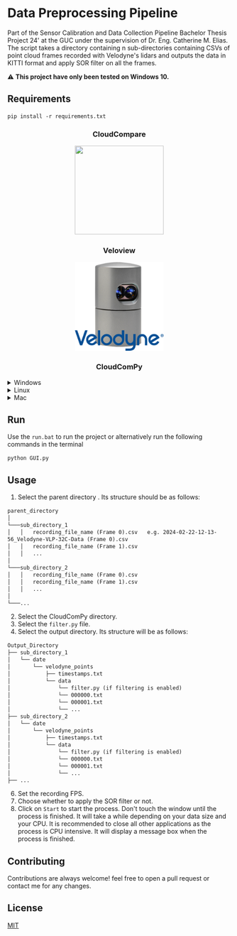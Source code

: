 # Data Preprocessing Pipeline

Part of the Sensor Calibration and Data Collection Pipeline Bachelor Thesis Project 24' at the GUC under the supervision of Dr. Eng. Catherine M. Elias. <br/>
The script takes a directory containing n sub-directories containing CSVs of point cloud frames recorded with Velodyne's lidars and outputs the data in KITTI format and apply SOR filter on all the frames.

:warning: **This project have only been tested on Windows 10.**

## Requirements

```
pip install -r requirements.txt
```
<h3 align="center">CloudCompare</h3>
<p align="center">
    <a href="https://www.danielgm.net/cc/">
        <img src="https://res.cloudinary.com/canonical/image/fetch/f_auto,q_auto,fl_sanitize,w_60,h_60/https://dashboard.snapcraft.io/site_media/appmedia/2017/02/icon_19.png" width="200" height="200" />
    </a>
</p>
<h3 align="center">Veloview</h3>
<p align="center">
    <a href="https://www.paraview.org/veloview/#download">
        <img src="https://raw.githubusercontent.com/Kitware/VeloView/master/Application/Icons/logo.png" width="200" height="200" />
    </a>
</p>
<h3 align="center">CloudComPy</h3>
<details>
    <summary>Windows</summary>
    
Installing, testing and using a CloudComPy binary on Windows 10 or 11, with Conda

The binary *CloudComPy\*_-date-.7z* available [here](https://www.simulation.openfields.fr/index.php/cloudcompy-downloads) is built in a Conda environment.
(see [here](BuildWindowsConda.md) for the corresponding building instructions).

As CloudComPy is under development, these instructions and the link are subject to change from time to time...

**This binary works only on Windows 10 or 11, and with a Conda environment as described below, not anywhere else!**

You need a recent installation of Anaconda3 or miniconda3.

You need to create a conda environment for CloudComPy: for instance, in Anaconda3, use the Anaconda3 prompt console:

```
conda activate
conda update -y -n base -c defaults conda
```
If your environment CloudComPy310 does not exist:
```
conda create --name CloudComPy310 python=3.10
   # --- erase previous env with the same name if existing
```
Add or update the packages:
```
conda activate CloudComPy310
conda config --add channels conda-forge
conda config --set channel_priority strict
conda install "boost=1.74" "cgal=5.4" cmake draco ffmpeg "gdal=3.5" jupyterlab laszip "matplotlib=3.5" "mysql=8.0" "numpy=1.22" "opencv=4.5" "openmp=8.0" "pcl=1.12" "pdal=2.4" "psutil=5.9" pybind11 "qhull=2020.2" "qt=5.15.4" "scipy=1.8" sphinx_rtd_theme spyder tbb tbb-devel "xerces-c=3.2"
```

Install the binary in the directory of your choice.
</details>
<details>
    <summary>Linux</summary>
    
Installing, testing and using a CloudComPy binary on Linux, with conda

The binary *CloudComPy_Conda310_Linux64_-date-.tgz* available [here](https://www.simulation.openfields.fr/index.php/cloudcompy-downloads) is built with a Conda environment
(see [here](BuildLinuxConda.md) for the corresponding building instructions).

As CloudComPy is under development, these instructions and the link are subject to change from time to time...

**This binary works only on Linux 64, on recent distributions, and with a Conda environment as described below, not anywhere else!**

**Only tested un Ubuntu 20.04 (focal) and Debian 11 (bullseye), please report any problems on other distributions.**

GLIBC version should be 2.29 or more. To know your version of GLIBC:

```
ldd --version
```

You need a recent installation of Anaconda3 or miniconda3.

You need to create an environment for CloudComPy with conda, from the terminal
(here, I chose to activate conda environment on demand: please adapt the instructions to your installation):

```
conda activate
conda update -y -n base -c defaults conda
```
If your environment CloudComPy310 does not exist:
```
conda create --name CloudComPy310 python=3.10
   # --- erase previous env with the same name if existing
```
Add or update the packages:
```
conda activate CloudComPy310
conda config --add channels conda-forge
conda config --set channel_priority strict
conda install "boost=1.74" "cgal=5.4" cmake draco ffmpeg "gdal=3.5" jupyterlab laszip "matplotlib=3.5" "mysql=8.0" "numpy=1.22" "opencv=4.5" "openmp=8.0" "pcl=1.12" "pdal=2.4" "psutil=5.9" pybind11 "qhull=2020.2" "qt=5.15.4" "scipy=1.8" sphinx_rtd_theme spyder tbb tbb-devel "xerces-c=3.2"
```

**Remark:** if conda is unknown, or in a bash script, add the following instruction before conda commands:

```
. <conda_dir>/etc/profile.d/conda.sh
```
where `<conda_dir>` is the installation directory of conda (often `~/anaconda3` or `~/miniconda3`)

Install the binary in the directory of your choice.
</details>
<details>
    <summary>Mac</summary>
    
Experimental: Installing, testing and using a CloudComPy binary on MacOS, with conda

The binary *CloudComPy_Conda310_MacOS-date-.zip* available [here](https://www.simulation.openfields.fr/index.php/cloudcompy-downloads)
 is built with a Conda environment.

**This binary works only on macOS Apple arm architecture (not on Intel processors), on recent macOS versions, not anywhere else!**

**Built and tested on macOS VENTURA 13.4.1. Please post issues on CloudComPy GitHub in case of problem**

The macOS binary provides **CloudCompare** and **CloudCompy** (same as binaries for Windows and Linux).

As CloudComPy is under development, these instructions and the link are subject to change from time to time...

**CloudCompare** works as it is (no specific environment).
It is located in CloudComPy310/CloudCompare/CloudCompare.app and can be launched from the Finder.

**CloudComPy** needs a Python 3.10 configuration with at least the following packages, either with conda or not:

```
numpy
scipy
requests
psutils
matplotlib
```

You can create an environment for CloudComPy with conda, from the terminal
(here, I chose to activate conda environment on demand: please adapt the instructions to your installation)
The following package list corresponds to the building environment, but you can adjust the list
(at least the above list):

```
conda activate
conda update -y -n base -c defaults conda
```
If your environment CloudComPy310 does not exist:
```
conda create --name CloudComPy310 python=3.10
   # --- erase previous env with the same name if existing
```
Add or update the packages:
```
conda activate CloudComPy310
conda config --add channels conda-forge
conda config --set channel_priority strict
conda install "boost" "cgal" cmake draco ffmpeg "gdal" jupyterlab laszip "matplotlib" "mysql=8.0" "numpy" "opencv" "openssl=3.0.8" "pcl" "pdal" "psutil" pybind11 "qhull=2020.2" "qt=5.15.8" "scipy" sphinx_rtd_theme spyder tbb tbb-devel "xerces-c=3.2" xorg-libx11 || error_exit "conda environment ${CONDA_ENV} cannot be completed"
```

Unzip the binary tarfile in the directory of your choice.
</details>

## Run

Use the `run.bat` to run the project or alternatively run the following commands in the terminal

```
python GUI.py
```

## Usage

1. Select the parent directory . Its structure should be as follows:
```
parent_directory
│
└───sub_directory_1
│   │   recording_file_name (Frame 0).csv   e.g. 2024-02-22-12-13-56_Velodyne-VLP-32C-Data (Frame 0).csv
│   │   recording_file_name (Frame 1).csv
│   │   ...
│
└───sub_directory_2
│   │   recording_file_name (Frame 0).csv 
│   │   recording_file_name (Frame 1).csv
│   │   ...
│
└───...
```
2. Select the CloudComPy directory.
3. Select the `filter.py` file.
4. Select the output directory. Its structure will be as follows:
```
Output_Directory
├── sub_directory_1
│   └── date
│       └── velodyne_points
│           ├── timestamps.txt
│           └── data
│               └── filter.py (if filtering is enabled)
│               └── 000000.txt
│               └── 000001.txt
│               └── ...
├── sub_directory_2
│   └── date
│       └── velodyne_points
│           ├── timestamps.txt
│           └── data
│               └── filter.py (if filtering is enabled)
│               └── 000000.txt
│               └── 000001.txt
│               └── ...
├── ...
```
6. Set the recording FPS.
7. Choose whether to apply the SOR filter or not.
8. Click on `Start` to start the process. Don't touch the window until the process is finished. It will take a while depending on your data size and your CPU. It is recommended to close all other applications as the process is CPU intensive.
It will display a message box when the process is finished.

## Contributing

Contributions are always welcome! feel free to open a pull request or contact me for any changes.

## License

[MIT](https://choosealicense.com/licenses/mit/)